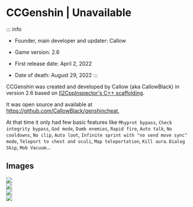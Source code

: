 # CCGenshin | Unavailable

::: info
- Founder, main developer and updater: Callow

- Game version: 2.6

- First release date: April 2, 2022

- Date of death: August 29, 2022
:::

CCGenshin was created and developed by Callow (aka CallowBlack) in version 2.6 based on [Il2CppInspector's C++ scaffolding](https://github.com/djkaty/Il2CppInspector).

It was open source and available at https://github.com/CallowBlack/genshincheat,

At that time it only had few basic features like `Mhyprot bypass`, `Check integrity bypass`, `God mode`, `Dumb enemies`, `Rapid fire`, `Auto talk`, `No cooldowns`, `No clip`, `Auto loot`, `Infinite sprint with "no send move sync" mode`, `Teleport to chest and oculi`, `Map teleportation`, `Kill aura`. `Dialog Skip`, `Mob Vacuum`...

## Images

<img src="/cheats/ccgenshin/p1.webp">
<br/>
<img src="/cheats/ccgenshin/p2.webp">
<br/>
<img src="/cheats/ccgenshin/p3.webp">
<br/>
<img src="/cheats/ccgenshin/p4.webp">

